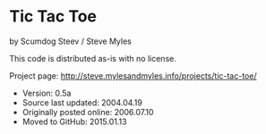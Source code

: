 # Tic Tac Toe
by Scumdog Steev / Steve Myles

This code is distributed as-is with no license.

Project page:  http://steve.mylesandmyles.info/projects/tic-tac-toe/

* Version: 0.5a
* Source last updated: 2004.04.19
* Originally posted online: 2006.07.10
* Moved to GitHub: 2015.01.13

